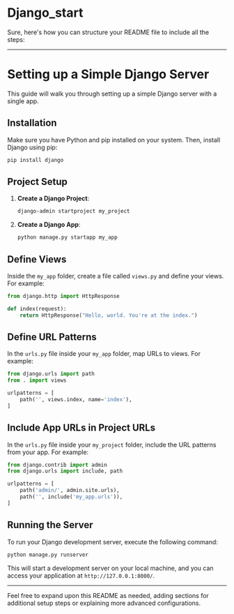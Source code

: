 # Django_start
Sure, here's how you can structure your README file to include all the steps:

---

# Setting up a Simple Django Server

This guide will walk you through setting up a simple Django server with a single app.

## Installation

Make sure you have Python and pip installed on your system. Then, install Django using pip:

```bash
pip install django
```

## Project Setup

1. **Create a Django Project**: 
    ```bash
    django-admin startproject my_project
    ```

2. **Create a Django App**:
    ```bash
    python manage.py startapp my_app
    ```

## Define Views

Inside the `my_app` folder, create a file called `views.py` and define your views. For example:

```python
from django.http import HttpResponse

def index(request):
    return HttpResponse("Hello, world. You're at the index.")
```

## Define URL Patterns

In the `urls.py` file inside your `my_app` folder, map URLs to views. For example:

```python
from django.urls import path
from . import views

urlpatterns = [
    path('', views.index, name='index'),
]
```

## Include App URLs in Project URLs

In the `urls.py` file inside your `my_project` folder, include the URL patterns from your app. For example:

```python
from django.contrib import admin
from django.urls import include, path

urlpatterns = [
    path('admin/', admin.site.urls),
    path('', include('my_app.urls')),
]
```

## Running the Server

To run your Django development server, execute the following command:

```bash
python manage.py runserver
```

This will start a development server on your local machine, and you can access your application at `http://127.0.0.1:8000/`.

---

Feel free to expand upon this README as needed, adding sections for additional setup steps or explaining more advanced configurations.
